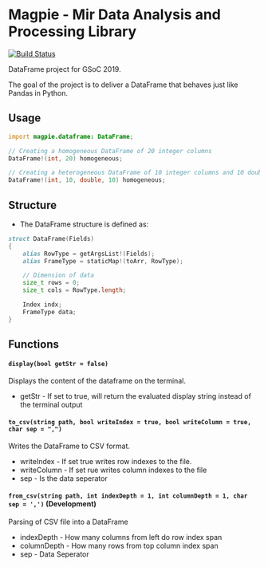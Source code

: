 # Magpie - Mir Data Analysis and Processing Library

[![Build Status](https://travis-ci.org/Kriyszig/magpie.svg?branch=master)](https://travis-ci.org/Kriyszig/magpie)

DataFrame project for GSoC 2019.

The goal of the project is to deliver a DataFrame that behaves just like Pandas in Python.

## Usage

```d
import magpie.dataframe: DataFrame;

// Creating a homogeneous DataFrame of 20 integer columns
DataFrame!(int, 20) homogeneous;

// Creating a heterogeneous DataFrame of 10 integer columns and 10 double columns
DataFrame!(int, 10, double, 10) homogeneous;

```

## Structure

- The DataFrame structure is defined as:

```d
struct DataFrame(Fields)
{
    alias RowType = getArgsList!(Fields);
    alias FrameType = staticMap!(toArr, RowType);

    // Dimension of data
    size_t rows = 0;
    size_t cols = RowType.length;

    Index indx;
    FrameType data; 
}
```


## Functions

#### `display(bool getStr = false)`

Displays the content of the dataframe on the terminal.

* getStr - If set to true, will return the evaluated display string instead of the terminal output

#### `to_csv(string path, bool writeIndex = true, bool writeColumn = true, char sep = ",")`

Writes the DataFrame to CSV format.

* writeIndex - If set true writes row indexes to the file.
* writeColumn - If set rue writes column indexes to the file
* sep - Is the data seperator

#### `from_csv(string path, int indexDepth = 1, int columnDepth = 1, char sep = ',')` (Development)

Parsing of CSV file into a DataFrame

* indexDepth - How many columns from left do row index span
* columnDepth - How many rows from top column index span
* sep - Data Seperator
